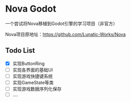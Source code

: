 # Nova Godot

一个尝试将Nova移植到Godot引擎的学习项目（非官方）

Nova项目原地址：https://github.com/Lunatic-Works/Nova

## Todo List
- [x] 实现ButtonRing
- [ ] 实现各界面的基础UI
- [ ] 实现游戏快捷键系统
- [ ] 实现GameState等类
- [ ] 实现游戏数据序列化保存
- [ ] ....